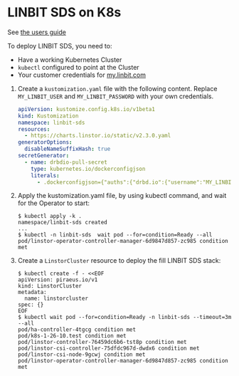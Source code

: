 # LINBIT SDS on K8s

See [the users guide](https://linbit.com/drbd-user-guide/linstor-guide-1_0-en/#s-kubernetes-deploy-linstor-operator-v2)

To deploy LINBIT SDS, you need to: 
* Have a working Kubernetes Cluster
* `kubectl` configured to point at the Cluster
* Your customer credentials for [my.linbit.com](https://my.linbit.com)

1. Create a `kustomization.yaml` file with the following content. Replace `MY_LINBIT_USER` and `MY_LINBIT_PASSWORD` with
   your own credentials.
   ```yaml
   apiVersion: kustomize.config.k8s.io/v1beta1
   kind: Kustomization
   namespace: linbit-sds
   resources:
     - https://charts.linstor.io/static/v2.3.0.yaml
   generatorOptions:
     disableNameSuffixHash: true
   secretGenerator:
     - name: drbdio-pull-secret
       type: kubernetes.io/dockerconfigjson
       literals:
         - .dockerconfigjson={"auths":{"drbd.io":{"username":"MY_LINBIT_USER","password":"MY_LINBIT_PASSWORD"}}}
   ```
2. Apply the kustomization.yaml file, by using kubectl command, and wait for the Operator to start:
   ```
   $ kubectl apply -k .
   namespace/linbit-sds created
   ...
   $ kubectl -n linbit-sds  wait pod --for=condition=Ready --all
   pod/linstor-operator-controller-manager-6d9847d857-zc985 condition met
   ```
3. Create a `LinstorCluster` resource to deploy the fill LINBIT SDS stack:
   ```
   $ kubectl create -f - <<EOF
   apiVersion: piraeus.io/v1
   kind: LinstorCluster
   metadata:
     name: linstorcluster
   spec: {}
   EOF
   $ kubectl wait pod --for=condition=Ready -n linbit-sds --timeout=3m --all
   pod/ha-controller-4tgcg condition met
   pod/k8s-1-26-10.test condition met
   pod/linstor-controller-76459dc6b6-tst8p condition met
   pod/linstor-csi-controller-75dfdc967d-dwdx6 condition met
   pod/linstor-csi-node-9gcwj condition met
   pod/linstor-operator-controller-manager-6d9847d857-zc985 condition met
   ```

